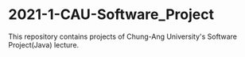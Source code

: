 # 2021-1-CAU-Software_Project
This repository contains projects of Chung-Ang University's Software Project(Java) lecture.
